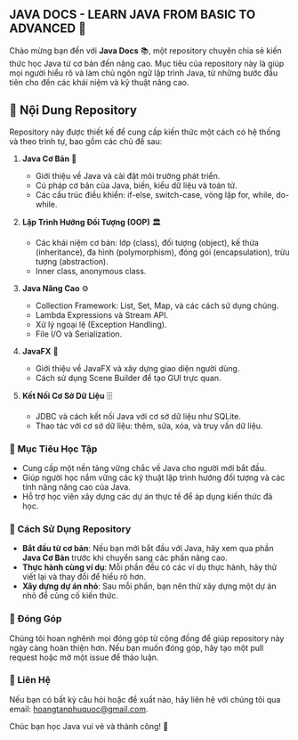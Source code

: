 ## JAVA DOCS - LEARN JAVA FROM BASIC TO ADVANCED 🚀

Chào mừng bạn đến với **Java Docs** 📚, một repository chuyên chia sẻ kiến thức học Java từ cơ bản đến nâng cao. Mục tiêu của repository này là giúp mọi người hiểu rõ và làm chủ ngôn ngữ lập trình Java, từ những bước đầu tiên cho đến các khái niệm và kỹ thuật nâng cao.

## 🌟 Nội Dung Repository

Repository này được thiết kế để cung cấp kiến thức một cách có hệ thống và theo trình tự, bao gồm các chủ đề sau:

1. **Java Cơ Bản** 📝

   - Giới thiệu về Java và cài đặt môi trường phát triển.
   - Cú pháp cơ bản của Java, biến, kiểu dữ liệu và toán tử.
   - Các cấu trúc điều khiển: if-else, switch-case, vòng lặp for, while, do-while.

2. **Lập Trình Hướng Đối Tượng (OOP)** 🏛️

   - Các khái niệm cơ bản: lớp (class), đối tượng (object), kế thừa (inheritance), đa hình (polymorphism), đóng gói (encapsulation), trừu tượng (abstraction).
   - Inner class, anonymous class.

3. **Java Nâng Cao** ⚙️

   - Collection Framework: List, Set, Map, và các cách sử dụng chúng.
   - Lambda Expressions và Stream API.
   - Xử lý ngoại lệ (Exception Handling).
   - File I/O và Serialization.

4. **JavaFX** 🎨

   - Giới thiệu về JavaFX và xây dựng giao diện người dùng.
   - Cách sử dụng Scene Builder để tạo GUI trực quan.

5. **Kết Nối Cơ Sở Dữ Liệu** 🗄️

   - JDBC và cách kết nối Java với cơ sở dữ liệu như SQLite.
   - Thao tác với cơ sở dữ liệu: thêm, sửa, xóa, và truy vấn dữ liệu.

### 🎯 Mục Tiêu Học Tập

- Cung cấp một nền tảng vững chắc về Java cho người mới bắt đầu.
- Giúp người học nắm vững các kỹ thuật lập trình hướng đối tượng và các tính năng nâng cao của Java.
- Hỗ trợ học viên xây dựng các dự án thực tế để áp dụng kiến thức đã học.

### 📌 Cách Sử Dụng Repository

- **Bắt đầu từ cơ bản**: Nếu bạn mới bắt đầu với Java, hãy xem qua phần **Java Cơ Bản** trước khi chuyển sang các phần nâng cao.
- **Thực hành cùng ví dụ**: Mỗi phần đều có các ví dụ thực hành, hãy thử viết lại và thay đổi để hiểu rõ hơn.
- **Xây dựng dự án nhỏ**: Sau mỗi phần, bạn nên thử xây dựng một dự án nhỏ để củng cố kiến thức.

### 🤝 Đóng Góp

Chúng tôi hoan nghênh mọi đóng góp từ cộng đồng để giúp repository này ngày càng hoàn thiện hơn. Nếu bạn muốn đóng góp, hãy tạo một pull request hoặc mở một issue để thảo luận.

### 📧 Liên Hệ

Nếu bạn có bất kỳ câu hỏi hoặc đề xuất nào, hãy liên hệ với chúng tôi qua email: [hoangtanphuquoc@gmail.com](mailto:hoangtanphuquoc@gmail.com).

Chúc bạn học Java vui vẻ và thành công! 🎉
